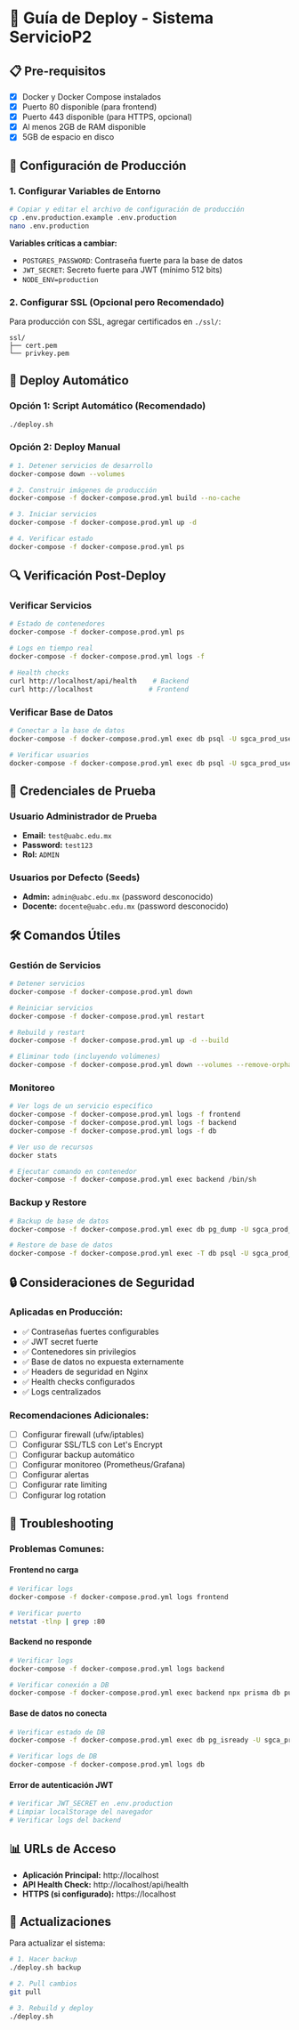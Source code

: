 # 🚀 Guía de Deploy - Sistema ServicioP2

## 📋 Pre-requisitos

- [x] Docker y Docker Compose instalados
- [x] Puerto 80 disponible (para frontend)
- [x] Puerto 443 disponible (para HTTPS, opcional)
- [x] Al menos 2GB de RAM disponible
- [x] 5GB de espacio en disco

## 🔧 Configuración de Producción

### 1. Configurar Variables de Entorno

```bash
# Copiar y editar el archivo de configuración de producción
cp .env.production.example .env.production
nano .env.production
```

**Variables críticas a cambiar:**
- `POSTGRES_PASSWORD`: Contraseña fuerte para la base de datos
- `JWT_SECRET`: Secreto fuerte para JWT (mínimo 512 bits)
- `NODE_ENV=production`

### 2. Configurar SSL (Opcional pero Recomendado)

Para producción con SSL, agregar certificados en `./ssl/`:
```
ssl/
├── cert.pem
└── privkey.pem
```

## 🚀 Deploy Automático

### Opción 1: Script Automático (Recomendado)
```bash
./deploy.sh
```

### Opción 2: Deploy Manual
```bash
# 1. Detener servicios de desarrollo
docker-compose down --volumes

# 2. Construir imágenes de producción
docker-compose -f docker-compose.prod.yml build --no-cache

# 3. Iniciar servicios
docker-compose -f docker-compose.prod.yml up -d

# 4. Verificar estado
docker-compose -f docker-compose.prod.yml ps
```

## 🔍 Verificación Post-Deploy

### Verificar Servicios
```bash
# Estado de contenedores
docker-compose -f docker-compose.prod.yml ps

# Logs en tiempo real
docker-compose -f docker-compose.prod.yml logs -f

# Health checks
curl http://localhost/api/health    # Backend
curl http://localhost              # Frontend
```

### Verificar Base de Datos
```bash
# Conectar a la base de datos
docker-compose -f docker-compose.prod.yml exec db psql -U sgca_prod_user -d sgca_prod

# Verificar usuarios
docker-compose -f docker-compose.prod.yml exec db psql -U sgca_prod_user -d sgca_prod -c "SELECT correo, nombre, rol FROM usuarios;"
```

## 👤 Credenciales de Prueba

### Usuario Administrador de Prueba
- **Email:** `test@uabc.edu.mx`
- **Password:** `test123`
- **Rol:** `ADMIN`

### Usuarios por Defecto (Seeds)
- **Admin:** `admin@uabc.edu.mx` (password desconocido)
- **Docente:** `docente@uabc.edu.mx` (password desconocido)

## 🛠️ Comandos Útiles

### Gestión de Servicios
```bash
# Detener servicios
docker-compose -f docker-compose.prod.yml down

# Reiniciar servicios
docker-compose -f docker-compose.prod.yml restart

# Rebuild y restart
docker-compose -f docker-compose.prod.yml up -d --build

# Eliminar todo (incluyendo volúmenes)
docker-compose -f docker-compose.prod.yml down --volumes --remove-orphans
```

### Monitoreo
```bash
# Ver logs de un servicio específico
docker-compose -f docker-compose.prod.yml logs -f frontend
docker-compose -f docker-compose.prod.yml logs -f backend
docker-compose -f docker-compose.prod.yml logs -f db

# Ver uso de recursos
docker stats

# Ejecutar comando en contenedor
docker-compose -f docker-compose.prod.yml exec backend /bin/sh
```

### Backup y Restore
```bash
# Backup de base de datos
docker-compose -f docker-compose.prod.yml exec db pg_dump -U sgca_prod_user sgca_prod > backup_$(date +%Y%m%d_%H%M%S).sql

# Restore de base de datos
docker-compose -f docker-compose.prod.yml exec -T db psql -U sgca_prod_user sgca_prod < backup_file.sql
```

## 🔒 Consideraciones de Seguridad

### Aplicadas en Producción:
- ✅ Contraseñas fuertes configurables
- ✅ JWT secret fuerte
- ✅ Contenedores sin privilegios
- ✅ Base de datos no expuesta externamente
- ✅ Headers de seguridad en Nginx
- ✅ Health checks configurados
- ✅ Logs centralizados

### Recomendaciones Adicionales:
- [ ] Configurar firewall (ufw/iptables)
- [ ] Configurar SSL/TLS con Let's Encrypt
- [ ] Configurar backup automático
- [ ] Configurar monitoreo (Prometheus/Grafana)
- [ ] Configurar alertas
- [ ] Configurar rate limiting
- [ ] Configurar log rotation

## 🐛 Troubleshooting

### Problemas Comunes:

#### Frontend no carga
```bash
# Verificar logs
docker-compose -f docker-compose.prod.yml logs frontend

# Verificar puerto
netstat -tlnp | grep :80
```

#### Backend no responde
```bash
# Verificar logs
docker-compose -f docker-compose.prod.yml logs backend

# Verificar conexión a DB
docker-compose -f docker-compose.prod.yml exec backend npx prisma db pull
```

#### Base de datos no conecta
```bash
# Verificar estado de DB
docker-compose -f docker-compose.prod.yml exec db pg_isready -U sgca_prod_user

# Verificar logs de DB
docker-compose -f docker-compose.prod.yml logs db
```

#### Error de autenticación JWT
```bash
# Verificar JWT_SECRET en .env.production
# Limpiar localStorage del navegador
# Verificar logs del backend
```

## 📊 URLs de Acceso

- **Aplicación Principal:** http://localhost
- **API Health Check:** http://localhost/api/health  
- **HTTPS (si configurado):** https://localhost

## 🔄 Actualizaciones

Para actualizar el sistema:
```bash
# 1. Hacer backup
./deploy.sh backup

# 2. Pull cambios
git pull

# 3. Rebuild y deploy
./deploy.sh
```